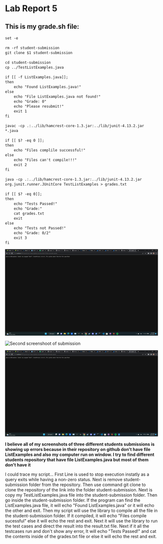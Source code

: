 # Lab Report 5

## This is my grade.sh file: 

```
set -e

rm -rf student-submission
git clone $1 student-submission

cd student-submission
cp ../TestListExamples.java

if [[ -f ListExamples.java]];
then
    echo "Found ListExamples.java!"
else 
    echo "File ListExamples.java not found!"
    echo "Grade: 0"
    echo "Please resubmit!"
    exit 1
fi

javac -cp .:../lib/hamcrest-core-1.3.jar:../lib/junit-4.13.2.jar *.java

if [[ $? -eq 0 ]];
then 
    echo "Files complile successful!"
else
    echo "Files can't compile!!!"
    exit 2
fi

java -cp .:../lib/hamcrest-core-1.3.jar:../lib/junit-4.13.2.jar org.junit.runner.JUnitCore TestListExamples > grades.txt 

if [[ $? -eq 0]];
then
    echo "Tests Passed!"
    echo "Grade:"
    cat grades.txt
    exit
else
    echo "Tests not Passed!"
    echo "Grade: 0/2"
    exit 3
fi
```


![First screenshoot of submission](https://github.com/tnduong2807/list-examples-grader/blob/main/Screenshot%20(77).png?raw=true)

![Second screenshoot of submission](https://github.com/tnduong2807/list-examples-grader/blob/main/Screenshot%20(78).png?raw=true)

![Third screenshoot of submission](https://github.com/tnduong2807/list-examples-grader/blob/main/Screenshot%20(79).png?raw=true)

**I believe all of my screenshots of three different students submissions is showing up errors because in their repository on github don't have file ListExamples and also my computer run on window. I try to find different students repository that have file ListExamples.java but most of them don't have it**

I could trace my script...
First Line is used to stop execution instatly as a query exits while having a non-zero status.
Next is remove student-submission folder from the repository. Then use command git clone to clone the repository of the link into the folder student-submission. Next is copy my TestListExamples.java file into the student-submission folder. Then go inside the student-submission folder. If the program can find the ListExamples.java file, it will echo "Found ListExamples.java" or it will echo the other and exit. Then my script will use the library to compile all the file in the student-submission folder. If it compiled, it will echo "Files compile sucessful" else it will echo the rest and exit. Next it will use the library to run the test cases and direct the result into the result.txt file. Next if it all the testcases run and don't show any error, It will echo "Tests Passed!" and cat the contents inside of the grades.txt file or else it will echo the rest and exit. 



